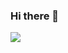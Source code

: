### Hi there 👋
<a href="https://github.com/hhcczz/Idle-Game" target="_blank"><img src="https://img.shields.io/badge/춘시기-배경색?style=plastic&logo=aiqfome&logoColor=#FFA500"/></a>
<!--
**hhcczz/hhcczz** is a ✨ _special_ ✨ repository because its `README.md` (this file) appears on your GitHub profile.

Here are some ideas to get you started:

- 🔭 I’m currently working on ...
- 🌱 I’m currently learning ...
- 👯 I’m looking to collaborate on ...
- 🤔 I’m looking for help with ...
- 💬 Ask me about ...
- 📫 How to reach me: ...
- 😄 Pronouns: ...
- ⚡ Fun fact: ...
-->

